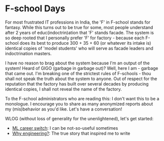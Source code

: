 # F-school Days

For most frustrated IT professions in India, the 'F' in F-school stands for fantasy. While this turns out to be true for some, most people understand after 2 years of educ(indoctrin)ation that 'F' stands facade. The system is so deep rooted that I personally prefer 'F' for factory - because each F-school does its best to produce 300 + 35 + 60 (or whatever its intake is) identical copies of 'model students' who will serve as facade leaders and indoctrination masters.

I have no reason to brag about the system because I'm an output of the system! Heard of GIGO (garbage in garbage out)? Well, here I am - garbage that came out. I'm breaking one of the strictest rules of F-schools - thou shall not speak the truth about the system to anyone. Out of respect for the reputation that the factory has built over several decades by producing identical copies, I shall not reveal the name of the factory.

To the F-school administrators who are reading this: I don't want this to be a monologue. I encourage you to share as many anonymized reports about my (mis)behavior as you'd like. Let's have a conversation!

WLOG (without loss of generality for the unenlightened), let's get started:

- [ML career switch](ml_career_switch.md): I can be not-so-useful sometimes
- [Why engineering?](engineering.md): The true story that inspired me to write